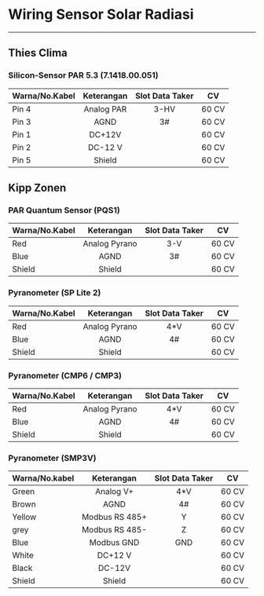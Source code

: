 # Wiring Sensor Solar Radiasi
***

## Thies Clima
### Silicon-Sensor PAR 5.3 (7.1418.00.051) 

| Warna/No.Kabel | Keterangan | Slot Data Taker | CV    |
|----------------|:----------:|:---------------:|:-----:|
| Pin 4          | Analog PAR | 3-HV            | 60 CV |
| Pin 3          | AGND       | 3#              | 60 CV |
| Pin 1          | DC+12V     |                 | 60 CV |
| Pin 2          | DC-12 V    |                 | 60 CV |
| Pin 5          | Shield     |                 | 60 CV |

## Kipp Zonen
### PAR Quantum Sensor (PQS1) 

| Warna/No.Kabel | Keterangan    | Slot Data Taker | CV    |
|----------------|:-------------:|:---------------:|:-----:|
| Red            | Analog Pyrano | 3-V             | 60 CV |
| Blue           | AGND          | 3#              | 60 CV |
| Shield         | Shield        |                 | 60 CV |

### Pyranometer (SP Lite 2) 

| Warna/No.Kabel | Keterangan    | Slot Data Taker | CV    |
|----------------|:-------------:|:---------------:|:-----:|
| Red            | Analog Pyrano | 4*V             | 60 CV |
| Blue           | AGND          | 4#              | 60 CV |
| Shield         | Shield        |                 | 60 CV |

### Pyranometer (CMP6 / CMP3) 

| Warna/No.Kabel | Keterangan    | Slot Data Taker | CV    |
|----------------|:-------------:|:---------------:|:-----:|
| Red            | Analog Pyrano | 4*V             | 60 CV |
| Blue           | AGND          | 4#              | 60 CV |
| Shield         | Shield        |                 | 60 CV |

### Pyranometer (SMP3V) 

| Warna/No.kabel | Keterangan     | Slot Data Taker | CV    |
|----------------|:--------------:|:---------------:|:-----:|
| Green          | Analog V+      | 4*V             | 60 CV |
| Brown          | AGND           | 4#              | 60 CV |
| Yellow         | Modbus RS 485+ | Y               | 60 CV |
| grey           | Modbus RS 485- | Z               | 60 CV |
| Blue           | Modbus GND     | GND             | 60 CV |
| White          | DC+12 V        |                 | 60 CV |
| Black          | DC-12V         |                 | 60 CV |
| Shield         | Shield         |                 | 60 CV |
